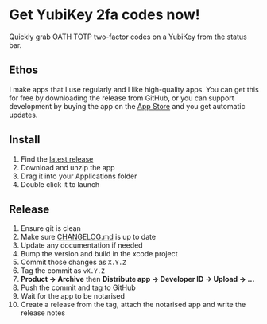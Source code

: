 # Get YubiKey 2fa codes now!

Quickly grab OATH TOTP two-factor codes on a YubiKey from the status bar.

## Ethos

I make apps that I use regularly and I like high-quality apps.
You can get this for free by downloading the release from GitHub,
or you can support development by buying the app on the [App Store](https://apps.apple.com/gb/app/yoath/id1660931205)
and you get automatic updates.

## Install

1. Find the [latest release](https://github.com/robb-j/MiniYubiOath/releases)
2. Download and unzip the app
3. Drag it into your Applications folder
4. Double click it to launch

## Release

1. Ensure git is clean
2. Make sure [CHANGELOG.md](/CHANGELOG.md) is up to date
3. Update any documentation if needed
4. Bump the version and build in the xcode project
5. Commit those changes as `X.Y.Z`
6. Tag the commit as `vX.Y.Z`
7. **Product → Archive** then **Distribute app → Developer ID → Upload → ...**
8. Push the commit and tag to GitHub
9. Wait for the app to be notarised
10. Create a release from the tag, attach the notarised app and write the release notes
